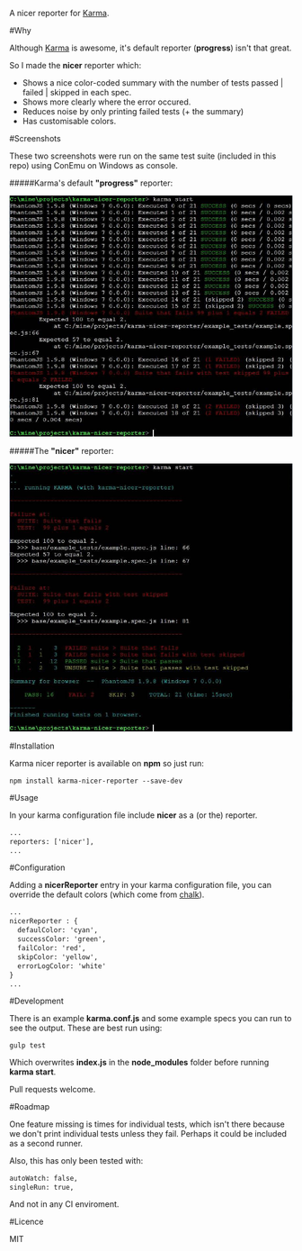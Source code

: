 A nicer reporter for [Karma](http://karma-runner.github.io/0.13/index.html).

#Why

Although [Karma](http://karma-runner.github.io/0.13/index.html) is awesome, it's default reporter  (__progress__) isn't that great.

So I made the __nicer__ reporter which:

  - Shows a nice color-coded summary with the number of tests passed | failed | skipped in each spec.
  - Shows more clearly where the error occured.
  - Reduces noise by only printing failed tests (+ the summary)
  - Has customisable colors.



#Screenshots

These two screenshots were run on the same test suite (included in this repo) using  ConEmu on Windows as console.

#####Karma's default __"progress"__ reporter:

![Karma's default output](screenshots/normal.jpg?raw=true "")

#####The __"nicer"__ reporter:

![Karma's default output](screenshots/nicer.jpg?raw=true "")


#Installation


Karma nicer reporter is available on __npm__ so just run:

    npm install karma-nicer-reporter --save-dev
    

#Usage

In your karma configuration file include __nicer__ as a (or the) reporter.

    ...
    reporters: ['nicer'],
    ...
    
#Configuration

Adding a __nicerReporter__ entry in your karma configuration file, you can override the default colors (which come from [chalk](https://github.com/chalk/chalk)).

    ...
    nicerReporter : {
      defaulColor: 'cyan',
      successColor: 'green',
      failColor: 'red',
      skipColor: 'yellow',
      errorLogColor: 'white'
    }
    ...


#Development

There is an example __karma.conf.js__ and some example specs you can run to see the output. These are best run using:

    gulp test
    
Which overwrites __index.js__ in the __node_modules__ folder before running __karma start__.

Pull requests welcome.

#Roadmap

One feature missing is times for individual tests, which isn't there because we don't print individual tests unless they fail. Perhaps it could be included as a second runner.

Also, this has only been tested with:

    autoWatch: false,
    singleRun: true,

And not in any CI enviroment.

#Licence

MIT

